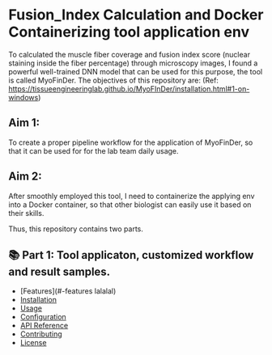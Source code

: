 # Fusion_Index Calculation and Docker Containerizing tool application env
To calculated the muscle fiber coverage and fusion index score (nuclear staining inside the fiber percentage) through microscopy images, I found a powerful well-trained DNN model that can be used for this purpose, the tool is called MyoFinDer. The objectives of this repository are:
(Ref: https://tissueengineeringlab.github.io/MyoFInDer/installation.html#1-on-windows)

## Aim 1:
To create a proper pipeline workflow for the application of MyoFinDer, so that it can be used for for the lab team daily usage.

## Aim 2:
After smoothly employed this tool, I need to containerize the applying env into a Docker container, so that other biologist can easily use it based on their skills.

Thus, this repository contains two parts.

## 📚 Part 1: Tool applicaton, customized workflow and result samples.

- [Features](#-features   lalalal)
- [Installation](#-installation)
- [Usage](#-usage)
- [Configuration](#-configuration)
- [API Reference](#-api-reference)
- [Contributing](#-contributing)
- [License](#-license)

